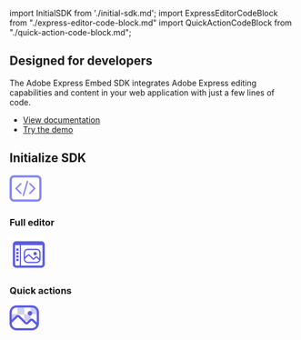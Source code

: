 import InitialSDK from './initial-sdk.md';
import ExpressEditorCodeBlock from "./express-editor-code-block.md"
import QuickActionCodeBlock from "./quick-action-code-block.md";

<DCSummaryBlock slots="heading , text , buttons"  background="rgb(31, 42, 73)" buttonPositionRight  variantStyleFill = "outline" variantsTypePrimary='secondary' className="design-features-code-block" />

## Designed for developers

The Adobe Express Embed SDK integrates Adobe Express editing capabilities and content in your web application with just a few lines of code.

- [View documentation](https://developer.adobe.com/embed-sdk/docs/)
- [Try the demo](https://demo.expressembed.com/)

<TabsBlock orientation="vertical" slots="heading, image, content" repeat="3"  theme="dark" className='bgBlue ' />

## Initialize SDK

![EMPTY_ALT](../images/initialize-SDK-icon.svg)

<InitialSDK/>

### Full editor

![EMPTY_ALT](../images/Express-Editor-icon.svg)

<ExpressEditorCodeBlock/>

### Quick actions

![EMPTY_ALT](../images/quick-actions-icon.svg)

<QuickActionCodeBlock/>
